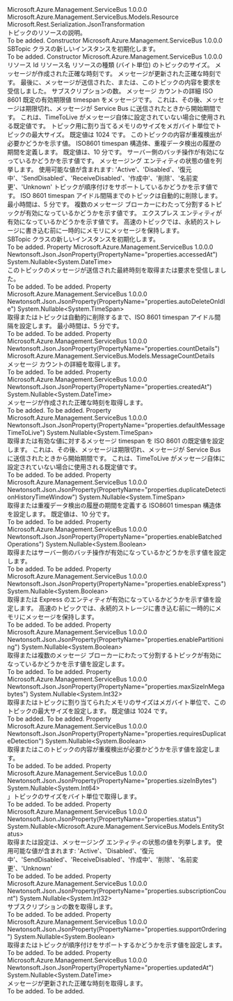 <Type Name="SBTopic" FullName="Microsoft.Azure.Management.ServiceBus.Models.SBTopic">
  <TypeSignature Language="C#" Value="public class SBTopic : Microsoft.Azure.Management.ServiceBus.Models.Resource" />
  <TypeSignature Language="ILAsm" Value=".class public auto ansi beforefieldinit SBTopic extends Microsoft.Azure.Management.ServiceBus.Models.Resource" />
  <TypeSignature Language="DocId" Value="T:Microsoft.Azure.Management.ServiceBus.Models.SBTopic" />
  <TypeSignature Language="VB.NET" Value="Public Class SBTopic&#xA;Inherits Resource" />
  <TypeSignature Language="F#" Value="type SBTopic = class&#xA;    inherit Resource" />
  <AssemblyInfo>
    <AssemblyName>Microsoft.Azure.Management.ServiceBus</AssemblyName>
    <AssemblyVersion>1.0.0.0</AssemblyVersion>
  </AssemblyInfo>
  <Base>
    <BaseTypeName>Microsoft.Azure.Management.ServiceBus.Models.Resource</BaseTypeName>
  </Base>
  <Interfaces />
  <Attributes>
    <Attribute>
      <AttributeName>Microsoft.Rest.Serialization.JsonTransformation</AttributeName>
    </Attribute>
  </Attributes>
  <Docs>
    <summary>
            トピックのリソースの説明。
            </summary>
    <remarks>To be added.</remarks>
  </Docs>
  <Members>
    <Member MemberName=".ctor">
      <MemberSignature Language="C#" Value="public SBTopic ();" />
      <MemberSignature Language="ILAsm" Value=".method public hidebysig specialname rtspecialname instance void .ctor() cil managed" />
      <MemberSignature Language="DocId" Value="M:Microsoft.Azure.Management.ServiceBus.Models.SBTopic.#ctor" />
      <MemberSignature Language="VB.NET" Value="Public Sub New ()" />
      <MemberType>Constructor</MemberType>
      <AssemblyInfo>
        <AssemblyName>Microsoft.Azure.Management.ServiceBus</AssemblyName>
        <AssemblyVersion>1.0.0.0</AssemblyVersion>
      </AssemblyInfo>
      <Parameters />
      <Docs>
        <summary>
            SBTopic クラスの新しいインスタンスを初期化します。
            </summary>
        <remarks>To be added.</remarks>
      </Docs>
    </Member>
    <Member MemberName=".ctor">
      <MemberSignature Language="C#" Value="public SBTopic (string id = null, string name = null, string type = null, Nullable&lt;long&gt; sizeInBytes = null, Nullable&lt;DateTime&gt; createdAt = null, Nullable&lt;DateTime&gt; updatedAt = null, Nullable&lt;DateTime&gt; accessedAt = null, Nullable&lt;int&gt; subscriptionCount = null, Microsoft.Azure.Management.ServiceBus.Models.MessageCountDetails countDetails = null, Nullable&lt;TimeSpan&gt; defaultMessageTimeToLive = null, Nullable&lt;int&gt; maxSizeInMegabytes = null, Nullable&lt;bool&gt; requiresDuplicateDetection = null, Nullable&lt;TimeSpan&gt; duplicateDetectionHistoryTimeWindow = null, Nullable&lt;bool&gt; enableBatchedOperations = null, Nullable&lt;Microsoft.Azure.Management.ServiceBus.Models.EntityStatus&gt; status = null, Nullable&lt;bool&gt; supportOrdering = null, Nullable&lt;TimeSpan&gt; autoDeleteOnIdle = null, Nullable&lt;bool&gt; enablePartitioning = null, Nullable&lt;bool&gt; enableExpress = null);" />
      <MemberSignature Language="ILAsm" Value=".method public hidebysig specialname rtspecialname instance void .ctor(string id, string name, string type, valuetype System.Nullable`1&lt;int64&gt; sizeInBytes, valuetype System.Nullable`1&lt;valuetype System.DateTime&gt; createdAt, valuetype System.Nullable`1&lt;valuetype System.DateTime&gt; updatedAt, valuetype System.Nullable`1&lt;valuetype System.DateTime&gt; accessedAt, valuetype System.Nullable`1&lt;int32&gt; subscriptionCount, class Microsoft.Azure.Management.ServiceBus.Models.MessageCountDetails countDetails, valuetype System.Nullable`1&lt;valuetype System.TimeSpan&gt; defaultMessageTimeToLive, valuetype System.Nullable`1&lt;int32&gt; maxSizeInMegabytes, valuetype System.Nullable`1&lt;bool&gt; requiresDuplicateDetection, valuetype System.Nullable`1&lt;valuetype System.TimeSpan&gt; duplicateDetectionHistoryTimeWindow, valuetype System.Nullable`1&lt;bool&gt; enableBatchedOperations, valuetype System.Nullable`1&lt;valuetype Microsoft.Azure.Management.ServiceBus.Models.EntityStatus&gt; status, valuetype System.Nullable`1&lt;bool&gt; supportOrdering, valuetype System.Nullable`1&lt;valuetype System.TimeSpan&gt; autoDeleteOnIdle, valuetype System.Nullable`1&lt;bool&gt; enablePartitioning, valuetype System.Nullable`1&lt;bool&gt; enableExpress) cil managed" />
      <MemberSignature Language="DocId" Value="M:Microsoft.Azure.Management.ServiceBus.Models.SBTopic.#ctor(System.String,System.String,System.String,System.Nullable{System.Int64},System.Nullable{System.DateTime},System.Nullable{System.DateTime},System.Nullable{System.DateTime},System.Nullable{System.Int32},Microsoft.Azure.Management.ServiceBus.Models.MessageCountDetails,System.Nullable{System.TimeSpan},System.Nullable{System.Int32},System.Nullable{System.Boolean},System.Nullable{System.TimeSpan},System.Nullable{System.Boolean},System.Nullable{Microsoft.Azure.Management.ServiceBus.Models.EntityStatus},System.Nullable{System.Boolean},System.Nullable{System.TimeSpan},System.Nullable{System.Boolean},System.Nullable{System.Boolean})" />
      <MemberSignature Language="VB.NET" Value="Public Sub New (Optional id As String = null, Optional name As String = null, Optional type As String = null, Optional sizeInBytes As Nullable(Of Long) = null, Optional createdAt As Nullable(Of DateTime) = null, Optional updatedAt As Nullable(Of DateTime) = null, Optional accessedAt As Nullable(Of DateTime) = null, Optional subscriptionCount As Nullable(Of Integer) = null, Optional countDetails As MessageCountDetails = null, Optional defaultMessageTimeToLive As Nullable(Of TimeSpan) = null, Optional maxSizeInMegabytes As Nullable(Of Integer) = null, Optional requiresDuplicateDetection As Nullable(Of Boolean) = null, Optional duplicateDetectionHistoryTimeWindow As Nullable(Of TimeSpan) = null, Optional enableBatchedOperations As Nullable(Of Boolean) = null, Optional status As Nullable(Of EntityStatus) = null, Optional supportOrdering As Nullable(Of Boolean) = null, Optional autoDeleteOnIdle As Nullable(Of TimeSpan) = null, Optional enablePartitioning As Nullable(Of Boolean) = null, Optional enableExpress As Nullable(Of Boolean) = null)" />
      <MemberSignature Language="F#" Value="new Microsoft.Azure.Management.ServiceBus.Models.SBTopic : string * string * string * Nullable&lt;int64&gt; * Nullable&lt;DateTime&gt; * Nullable&lt;DateTime&gt; * Nullable&lt;DateTime&gt; * Nullable&lt;int&gt; * Microsoft.Azure.Management.ServiceBus.Models.MessageCountDetails * Nullable&lt;TimeSpan&gt; * Nullable&lt;int&gt; * Nullable&lt;bool&gt; * Nullable&lt;TimeSpan&gt; * Nullable&lt;bool&gt; * Nullable&lt;Microsoft.Azure.Management.ServiceBus.Models.EntityStatus&gt; * Nullable&lt;bool&gt; * Nullable&lt;TimeSpan&gt; * Nullable&lt;bool&gt; * Nullable&lt;bool&gt; -&gt; Microsoft.Azure.Management.ServiceBus.Models.SBTopic" Usage="new Microsoft.Azure.Management.ServiceBus.Models.SBTopic (id, name, type, sizeInBytes, createdAt, updatedAt, accessedAt, subscriptionCount, countDetails, defaultMessageTimeToLive, maxSizeInMegabytes, requiresDuplicateDetection, duplicateDetectionHistoryTimeWindow, enableBatchedOperations, status, supportOrdering, autoDeleteOnIdle, enablePartitioning, enableExpress)" />
      <MemberType>Constructor</MemberType>
      <AssemblyInfo>
        <AssemblyName>Microsoft.Azure.Management.ServiceBus</AssemblyName>
        <AssemblyVersion>1.0.0.0</AssemblyVersion>
      </AssemblyInfo>
      <Parameters>
        <Parameter Name="id" Type="System.String" />
        <Parameter Name="name" Type="System.String" />
        <Parameter Name="type" Type="System.String" />
        <Parameter Name="sizeInBytes" Type="System.Nullable&lt;System.Int64&gt;" />
        <Parameter Name="createdAt" Type="System.Nullable&lt;System.DateTime&gt;" />
        <Parameter Name="updatedAt" Type="System.Nullable&lt;System.DateTime&gt;" />
        <Parameter Name="accessedAt" Type="System.Nullable&lt;System.DateTime&gt;" />
        <Parameter Name="subscriptionCount" Type="System.Nullable&lt;System.Int32&gt;" />
        <Parameter Name="countDetails" Type="Microsoft.Azure.Management.ServiceBus.Models.MessageCountDetails" />
        <Parameter Name="defaultMessageTimeToLive" Type="System.Nullable&lt;System.TimeSpan&gt;" />
        <Parameter Name="maxSizeInMegabytes" Type="System.Nullable&lt;System.Int32&gt;" />
        <Parameter Name="requiresDuplicateDetection" Type="System.Nullable&lt;System.Boolean&gt;" />
        <Parameter Name="duplicateDetectionHistoryTimeWindow" Type="System.Nullable&lt;System.TimeSpan&gt;" />
        <Parameter Name="enableBatchedOperations" Type="System.Nullable&lt;System.Boolean&gt;" />
        <Parameter Name="status" Type="System.Nullable&lt;Microsoft.Azure.Management.ServiceBus.Models.EntityStatus&gt;" />
        <Parameter Name="supportOrdering" Type="System.Nullable&lt;System.Boolean&gt;" />
        <Parameter Name="autoDeleteOnIdle" Type="System.Nullable&lt;System.TimeSpan&gt;" />
        <Parameter Name="enablePartitioning" Type="System.Nullable&lt;System.Boolean&gt;" />
        <Parameter Name="enableExpress" Type="System.Nullable&lt;System.Boolean&gt;" />
      </Parameters>
      <Docs>
        <param name="id">リソース Id</param>
        <param name="name">リソース名</param>
        <param name="type">リソースの種類</param>
        <param name="sizeInBytes">(バイト単位) のトピックのサイズ。</param>
        <param name="createdAt">メッセージが作成された正確な時刻です。</param>
        <param name="updatedAt">メッセージが更新された正確な時刻です。</param>
        <param name="accessedAt">最後に、メッセージが送信された、または、このトピックの内容を要求を受信しました。</param>
        <param name="subscriptionCount">サブスクリプションの数。</param>
        <param name="countDetails">メッセージ カウントの詳細</param>
        <param name="defaultMessageTimeToLive">ISO 8601 既定の有効期限値 timespan をメッセージです。 これは、その後、メッセージは期限切れ、メッセージが Service Bus に送信されたときから開始期間です。 これは、TimeToLive がメッセージ自体に設定されていない場合に使用される既定値です。</param>
        <param name="maxSizeInMegabytes">トピック用に割り当てるメモリのサイズをメガバイト単位でトピックの最大サイズ。
            既定値は 1024 です。</param>
        <param name="requiresDuplicateDetection">このトピックの内容が重複検出が必要かどうかを示す値。</param>
        <param name="duplicateDetectionHistoryTimeWindow">ISO8601 timespan 構造体、重複データ検出の履歴の期間を定義します。 既定値は、10 分です。</param>
        <param name="enableBatchedOperations">サーバー側のバッチ操作が有効になっているかどうかを示す値です。</param>
        <param name="status">メッセージング エンティティの状態の値を列挙します。 使用可能な値が含まれます: 'Active'、'Disabled'、'復元中'、'SendDisabled'、'ReceiveDisabled'、'作成中'、'削除'、'名前変更'、'Unknown'</param>
        <param name="supportOrdering">トピックが順序付けをサポートしているかどうかを示す値です。</param>
        <param name="autoDeleteOnIdle">ISO 8601 timespan アイドル間隔までのトピックは自動的に削除します。 最小時間は、5 分です。</param>
        <param name="enablePartitioning">複数のメッセージ ブローカーにわたって分割するトピックが有効になっているかどうかを示す値です。</param>
        <param name="enableExpress">エクスプレス エンティティが有効になっているかどうかを示す値です。 高速のトピックでは、永続的ストレージに書き込む前に一時的にメモリにメッセージを保持します。</param>
        <summary>
            SBTopic クラスの新しいインスタンスを初期化します。
            </summary>
        <remarks>To be added.</remarks>
      </Docs>
    </Member>
    <Member MemberName="AccessedAt">
      <MemberSignature Language="C#" Value="public Nullable&lt;DateTime&gt; AccessedAt { get; }" />
      <MemberSignature Language="ILAsm" Value=".property instance valuetype System.Nullable`1&lt;valuetype System.DateTime&gt; AccessedAt" />
      <MemberSignature Language="DocId" Value="P:Microsoft.Azure.Management.ServiceBus.Models.SBTopic.AccessedAt" />
      <MemberSignature Language="VB.NET" Value="Public ReadOnly Property AccessedAt As Nullable(Of DateTime)" />
      <MemberSignature Language="F#" Value="member this.AccessedAt : Nullable&lt;DateTime&gt;" Usage="Microsoft.Azure.Management.ServiceBus.Models.SBTopic.AccessedAt" />
      <MemberType>Property</MemberType>
      <AssemblyInfo>
        <AssemblyName>Microsoft.Azure.Management.ServiceBus</AssemblyName>
        <AssemblyVersion>1.0.0.0</AssemblyVersion>
      </AssemblyInfo>
      <Attributes>
        <Attribute>
          <AttributeName>Newtonsoft.Json.JsonProperty(PropertyName="properties.accessedAt")</AttributeName>
        </Attribute>
      </Attributes>
      <ReturnValue>
        <ReturnType>System.Nullable&lt;System.DateTime&gt;</ReturnType>
      </ReturnValue>
      <Docs>
        <summary>
            このトピックのメッセージが送信された最終時刻を取得または要求を受信しました。
            </summary>
        <value>To be added.</value>
        <remarks>To be added.</remarks>
      </Docs>
    </Member>
    <Member MemberName="AutoDeleteOnIdle">
      <MemberSignature Language="C#" Value="public Nullable&lt;TimeSpan&gt; AutoDeleteOnIdle { get; set; }" />
      <MemberSignature Language="ILAsm" Value=".property instance valuetype System.Nullable`1&lt;valuetype System.TimeSpan&gt; AutoDeleteOnIdle" />
      <MemberSignature Language="DocId" Value="P:Microsoft.Azure.Management.ServiceBus.Models.SBTopic.AutoDeleteOnIdle" />
      <MemberSignature Language="VB.NET" Value="Public Property AutoDeleteOnIdle As Nullable(Of TimeSpan)" />
      <MemberSignature Language="F#" Value="member this.AutoDeleteOnIdle : Nullable&lt;TimeSpan&gt; with get, set" Usage="Microsoft.Azure.Management.ServiceBus.Models.SBTopic.AutoDeleteOnIdle" />
      <MemberType>Property</MemberType>
      <AssemblyInfo>
        <AssemblyName>Microsoft.Azure.Management.ServiceBus</AssemblyName>
        <AssemblyVersion>1.0.0.0</AssemblyVersion>
      </AssemblyInfo>
      <Attributes>
        <Attribute>
          <AttributeName>Newtonsoft.Json.JsonProperty(PropertyName="properties.autoDeleteOnIdle")</AttributeName>
        </Attribute>
      </Attributes>
      <ReturnValue>
        <ReturnType>System.Nullable&lt;System.TimeSpan&gt;</ReturnType>
      </ReturnValue>
      <Docs>
        <summary>
            取得またはトピックは自動的に削除するまで、ISO 8601 timespan アイドル間隔を設定します。 最小時間は、5 分です。
            </summary>
        <value>To be added.</value>
        <remarks>To be added.</remarks>
      </Docs>
    </Member>
    <Member MemberName="CountDetails">
      <MemberSignature Language="C#" Value="public Microsoft.Azure.Management.ServiceBus.Models.MessageCountDetails CountDetails { get; }" />
      <MemberSignature Language="ILAsm" Value=".property instance class Microsoft.Azure.Management.ServiceBus.Models.MessageCountDetails CountDetails" />
      <MemberSignature Language="DocId" Value="P:Microsoft.Azure.Management.ServiceBus.Models.SBTopic.CountDetails" />
      <MemberSignature Language="VB.NET" Value="Public ReadOnly Property CountDetails As MessageCountDetails" />
      <MemberSignature Language="F#" Value="member this.CountDetails : Microsoft.Azure.Management.ServiceBus.Models.MessageCountDetails" Usage="Microsoft.Azure.Management.ServiceBus.Models.SBTopic.CountDetails" />
      <MemberType>Property</MemberType>
      <AssemblyInfo>
        <AssemblyName>Microsoft.Azure.Management.ServiceBus</AssemblyName>
        <AssemblyVersion>1.0.0.0</AssemblyVersion>
      </AssemblyInfo>
      <Attributes>
        <Attribute>
          <AttributeName>Newtonsoft.Json.JsonProperty(PropertyName="properties.countDetails")</AttributeName>
        </Attribute>
      </Attributes>
      <ReturnValue>
        <ReturnType>Microsoft.Azure.Management.ServiceBus.Models.MessageCountDetails</ReturnType>
      </ReturnValue>
      <Docs>
        <summary>
            メッセージ カウントの詳細を取得します。
            </summary>
        <value>To be added.</value>
        <remarks>To be added.</remarks>
      </Docs>
    </Member>
    <Member MemberName="CreatedAt">
      <MemberSignature Language="C#" Value="public Nullable&lt;DateTime&gt; CreatedAt { get; }" />
      <MemberSignature Language="ILAsm" Value=".property instance valuetype System.Nullable`1&lt;valuetype System.DateTime&gt; CreatedAt" />
      <MemberSignature Language="DocId" Value="P:Microsoft.Azure.Management.ServiceBus.Models.SBTopic.CreatedAt" />
      <MemberSignature Language="VB.NET" Value="Public ReadOnly Property CreatedAt As Nullable(Of DateTime)" />
      <MemberSignature Language="F#" Value="member this.CreatedAt : Nullable&lt;DateTime&gt;" Usage="Microsoft.Azure.Management.ServiceBus.Models.SBTopic.CreatedAt" />
      <MemberType>Property</MemberType>
      <AssemblyInfo>
        <AssemblyName>Microsoft.Azure.Management.ServiceBus</AssemblyName>
        <AssemblyVersion>1.0.0.0</AssemblyVersion>
      </AssemblyInfo>
      <Attributes>
        <Attribute>
          <AttributeName>Newtonsoft.Json.JsonProperty(PropertyName="properties.createdAt")</AttributeName>
        </Attribute>
      </Attributes>
      <ReturnValue>
        <ReturnType>System.Nullable&lt;System.DateTime&gt;</ReturnType>
      </ReturnValue>
      <Docs>
        <summary>
            メッセージが作成された正確な時刻を取得します。
            </summary>
        <value>To be added.</value>
        <remarks>To be added.</remarks>
      </Docs>
    </Member>
    <Member MemberName="DefaultMessageTimeToLive">
      <MemberSignature Language="C#" Value="public Nullable&lt;TimeSpan&gt; DefaultMessageTimeToLive { get; set; }" />
      <MemberSignature Language="ILAsm" Value=".property instance valuetype System.Nullable`1&lt;valuetype System.TimeSpan&gt; DefaultMessageTimeToLive" />
      <MemberSignature Language="DocId" Value="P:Microsoft.Azure.Management.ServiceBus.Models.SBTopic.DefaultMessageTimeToLive" />
      <MemberSignature Language="VB.NET" Value="Public Property DefaultMessageTimeToLive As Nullable(Of TimeSpan)" />
      <MemberSignature Language="F#" Value="member this.DefaultMessageTimeToLive : Nullable&lt;TimeSpan&gt; with get, set" Usage="Microsoft.Azure.Management.ServiceBus.Models.SBTopic.DefaultMessageTimeToLive" />
      <MemberType>Property</MemberType>
      <AssemblyInfo>
        <AssemblyName>Microsoft.Azure.Management.ServiceBus</AssemblyName>
        <AssemblyVersion>1.0.0.0</AssemblyVersion>
      </AssemblyInfo>
      <Attributes>
        <Attribute>
          <AttributeName>Newtonsoft.Json.JsonProperty(PropertyName="properties.defaultMessageTimeToLive")</AttributeName>
        </Attribute>
      </Attributes>
      <ReturnValue>
        <ReturnType>System.Nullable&lt;System.TimeSpan&gt;</ReturnType>
      </ReturnValue>
      <Docs>
        <summary>
            取得または有効な値に対するメッセージ timespan を ISO 8601 の既定値を設定します。 これは、その後、メッセージは期限切れ、メッセージが Service Bus に送信されたときから開始期間です。 これは、TimeToLive がメッセージ自体に設定されていない場合に使用される既定値です。
            </summary>
        <value>To be added.</value>
        <remarks>To be added.</remarks>
      </Docs>
    </Member>
    <Member MemberName="DuplicateDetectionHistoryTimeWindow">
      <MemberSignature Language="C#" Value="public Nullable&lt;TimeSpan&gt; DuplicateDetectionHistoryTimeWindow { get; set; }" />
      <MemberSignature Language="ILAsm" Value=".property instance valuetype System.Nullable`1&lt;valuetype System.TimeSpan&gt; DuplicateDetectionHistoryTimeWindow" />
      <MemberSignature Language="DocId" Value="P:Microsoft.Azure.Management.ServiceBus.Models.SBTopic.DuplicateDetectionHistoryTimeWindow" />
      <MemberSignature Language="VB.NET" Value="Public Property DuplicateDetectionHistoryTimeWindow As Nullable(Of TimeSpan)" />
      <MemberSignature Language="F#" Value="member this.DuplicateDetectionHistoryTimeWindow : Nullable&lt;TimeSpan&gt; with get, set" Usage="Microsoft.Azure.Management.ServiceBus.Models.SBTopic.DuplicateDetectionHistoryTimeWindow" />
      <MemberType>Property</MemberType>
      <AssemblyInfo>
        <AssemblyName>Microsoft.Azure.Management.ServiceBus</AssemblyName>
        <AssemblyVersion>1.0.0.0</AssemblyVersion>
      </AssemblyInfo>
      <Attributes>
        <Attribute>
          <AttributeName>Newtonsoft.Json.JsonProperty(PropertyName="properties.duplicateDetectionHistoryTimeWindow")</AttributeName>
        </Attribute>
      </Attributes>
      <ReturnValue>
        <ReturnType>System.Nullable&lt;System.TimeSpan&gt;</ReturnType>
      </ReturnValue>
      <Docs>
        <summary>
            取得または重複データ検出の履歴の期間を定義する ISO8601 timespan 構造体を設定します。 既定値は、10 分です。
            </summary>
        <value>To be added.</value>
        <remarks>To be added.</remarks>
      </Docs>
    </Member>
    <Member MemberName="EnableBatchedOperations">
      <MemberSignature Language="C#" Value="public Nullable&lt;bool&gt; EnableBatchedOperations { get; set; }" />
      <MemberSignature Language="ILAsm" Value=".property instance valuetype System.Nullable`1&lt;bool&gt; EnableBatchedOperations" />
      <MemberSignature Language="DocId" Value="P:Microsoft.Azure.Management.ServiceBus.Models.SBTopic.EnableBatchedOperations" />
      <MemberSignature Language="VB.NET" Value="Public Property EnableBatchedOperations As Nullable(Of Boolean)" />
      <MemberSignature Language="F#" Value="member this.EnableBatchedOperations : Nullable&lt;bool&gt; with get, set" Usage="Microsoft.Azure.Management.ServiceBus.Models.SBTopic.EnableBatchedOperations" />
      <MemberType>Property</MemberType>
      <AssemblyInfo>
        <AssemblyName>Microsoft.Azure.Management.ServiceBus</AssemblyName>
        <AssemblyVersion>1.0.0.0</AssemblyVersion>
      </AssemblyInfo>
      <Attributes>
        <Attribute>
          <AttributeName>Newtonsoft.Json.JsonProperty(PropertyName="properties.enableBatchedOperations")</AttributeName>
        </Attribute>
      </Attributes>
      <ReturnValue>
        <ReturnType>System.Nullable&lt;System.Boolean&gt;</ReturnType>
      </ReturnValue>
      <Docs>
        <summary>
            取得またはサーバー側のバッチ操作が有効になっているかどうかを示す値を設定します。
            </summary>
        <value>To be added.</value>
        <remarks>To be added.</remarks>
      </Docs>
    </Member>
    <Member MemberName="EnableExpress">
      <MemberSignature Language="C#" Value="public Nullable&lt;bool&gt; EnableExpress { get; set; }" />
      <MemberSignature Language="ILAsm" Value=".property instance valuetype System.Nullable`1&lt;bool&gt; EnableExpress" />
      <MemberSignature Language="DocId" Value="P:Microsoft.Azure.Management.ServiceBus.Models.SBTopic.EnableExpress" />
      <MemberSignature Language="VB.NET" Value="Public Property EnableExpress As Nullable(Of Boolean)" />
      <MemberSignature Language="F#" Value="member this.EnableExpress : Nullable&lt;bool&gt; with get, set" Usage="Microsoft.Azure.Management.ServiceBus.Models.SBTopic.EnableExpress" />
      <MemberType>Property</MemberType>
      <AssemblyInfo>
        <AssemblyName>Microsoft.Azure.Management.ServiceBus</AssemblyName>
        <AssemblyVersion>1.0.0.0</AssemblyVersion>
      </AssemblyInfo>
      <Attributes>
        <Attribute>
          <AttributeName>Newtonsoft.Json.JsonProperty(PropertyName="properties.enableExpress")</AttributeName>
        </Attribute>
      </Attributes>
      <ReturnValue>
        <ReturnType>System.Nullable&lt;System.Boolean&gt;</ReturnType>
      </ReturnValue>
      <Docs>
        <summary>
            取得または Express のエンティティが有効になっているかどうかを示す値を設定します。 高速のトピックでは、永続的ストレージに書き込む前に一時的にメモリにメッセージを保持します。
            </summary>
        <value>To be added.</value>
        <remarks>To be added.</remarks>
      </Docs>
    </Member>
    <Member MemberName="EnablePartitioning">
      <MemberSignature Language="C#" Value="public Nullable&lt;bool&gt; EnablePartitioning { get; set; }" />
      <MemberSignature Language="ILAsm" Value=".property instance valuetype System.Nullable`1&lt;bool&gt; EnablePartitioning" />
      <MemberSignature Language="DocId" Value="P:Microsoft.Azure.Management.ServiceBus.Models.SBTopic.EnablePartitioning" />
      <MemberSignature Language="VB.NET" Value="Public Property EnablePartitioning As Nullable(Of Boolean)" />
      <MemberSignature Language="F#" Value="member this.EnablePartitioning : Nullable&lt;bool&gt; with get, set" Usage="Microsoft.Azure.Management.ServiceBus.Models.SBTopic.EnablePartitioning" />
      <MemberType>Property</MemberType>
      <AssemblyInfo>
        <AssemblyName>Microsoft.Azure.Management.ServiceBus</AssemblyName>
        <AssemblyVersion>1.0.0.0</AssemblyVersion>
      </AssemblyInfo>
      <Attributes>
        <Attribute>
          <AttributeName>Newtonsoft.Json.JsonProperty(PropertyName="properties.enablePartitioning")</AttributeName>
        </Attribute>
      </Attributes>
      <ReturnValue>
        <ReturnType>System.Nullable&lt;System.Boolean&gt;</ReturnType>
      </ReturnValue>
      <Docs>
        <summary>
            取得または複数のメッセージ ブローカーにわたって分割するトピックが有効になっているかどうかを示す値を設定します。
            </summary>
        <value>To be added.</value>
        <remarks>To be added.</remarks>
      </Docs>
    </Member>
    <Member MemberName="MaxSizeInMegabytes">
      <MemberSignature Language="C#" Value="public Nullable&lt;int&gt; MaxSizeInMegabytes { get; set; }" />
      <MemberSignature Language="ILAsm" Value=".property instance valuetype System.Nullable`1&lt;int32&gt; MaxSizeInMegabytes" />
      <MemberSignature Language="DocId" Value="P:Microsoft.Azure.Management.ServiceBus.Models.SBTopic.MaxSizeInMegabytes" />
      <MemberSignature Language="VB.NET" Value="Public Property MaxSizeInMegabytes As Nullable(Of Integer)" />
      <MemberSignature Language="F#" Value="member this.MaxSizeInMegabytes : Nullable&lt;int&gt; with get, set" Usage="Microsoft.Azure.Management.ServiceBus.Models.SBTopic.MaxSizeInMegabytes" />
      <MemberType>Property</MemberType>
      <AssemblyInfo>
        <AssemblyName>Microsoft.Azure.Management.ServiceBus</AssemblyName>
        <AssemblyVersion>1.0.0.0</AssemblyVersion>
      </AssemblyInfo>
      <Attributes>
        <Attribute>
          <AttributeName>Newtonsoft.Json.JsonProperty(PropertyName="properties.maxSizeInMegabytes")</AttributeName>
        </Attribute>
      </Attributes>
      <ReturnValue>
        <ReturnType>System.Nullable&lt;System.Int32&gt;</ReturnType>
      </ReturnValue>
      <Docs>
        <summary>
            取得またはトピックに割り当てられたメモリのサイズはメガバイト単位で、このトピックの最大サイズを設定します。 既定値は 1024 です。
            </summary>
        <value>To be added.</value>
        <remarks>To be added.</remarks>
      </Docs>
    </Member>
    <Member MemberName="RequiresDuplicateDetection">
      <MemberSignature Language="C#" Value="public Nullable&lt;bool&gt; RequiresDuplicateDetection { get; set; }" />
      <MemberSignature Language="ILAsm" Value=".property instance valuetype System.Nullable`1&lt;bool&gt; RequiresDuplicateDetection" />
      <MemberSignature Language="DocId" Value="P:Microsoft.Azure.Management.ServiceBus.Models.SBTopic.RequiresDuplicateDetection" />
      <MemberSignature Language="VB.NET" Value="Public Property RequiresDuplicateDetection As Nullable(Of Boolean)" />
      <MemberSignature Language="F#" Value="member this.RequiresDuplicateDetection : Nullable&lt;bool&gt; with get, set" Usage="Microsoft.Azure.Management.ServiceBus.Models.SBTopic.RequiresDuplicateDetection" />
      <MemberType>Property</MemberType>
      <AssemblyInfo>
        <AssemblyName>Microsoft.Azure.Management.ServiceBus</AssemblyName>
        <AssemblyVersion>1.0.0.0</AssemblyVersion>
      </AssemblyInfo>
      <Attributes>
        <Attribute>
          <AttributeName>Newtonsoft.Json.JsonProperty(PropertyName="properties.requiresDuplicateDetection")</AttributeName>
        </Attribute>
      </Attributes>
      <ReturnValue>
        <ReturnType>System.Nullable&lt;System.Boolean&gt;</ReturnType>
      </ReturnValue>
      <Docs>
        <summary>
            取得またはこのトピックの内容が重複検出が必要かどうかを示す値を設定します。
            </summary>
        <value>To be added.</value>
        <remarks>To be added.</remarks>
      </Docs>
    </Member>
    <Member MemberName="SizeInBytes">
      <MemberSignature Language="C#" Value="public Nullable&lt;long&gt; SizeInBytes { get; }" />
      <MemberSignature Language="ILAsm" Value=".property instance valuetype System.Nullable`1&lt;int64&gt; SizeInBytes" />
      <MemberSignature Language="DocId" Value="P:Microsoft.Azure.Management.ServiceBus.Models.SBTopic.SizeInBytes" />
      <MemberSignature Language="VB.NET" Value="Public ReadOnly Property SizeInBytes As Nullable(Of Long)" />
      <MemberSignature Language="F#" Value="member this.SizeInBytes : Nullable&lt;int64&gt;" Usage="Microsoft.Azure.Management.ServiceBus.Models.SBTopic.SizeInBytes" />
      <MemberType>Property</MemberType>
      <AssemblyInfo>
        <AssemblyName>Microsoft.Azure.Management.ServiceBus</AssemblyName>
        <AssemblyVersion>1.0.0.0</AssemblyVersion>
      </AssemblyInfo>
      <Attributes>
        <Attribute>
          <AttributeName>Newtonsoft.Json.JsonProperty(PropertyName="properties.sizeInBytes")</AttributeName>
        </Attribute>
      </Attributes>
      <ReturnValue>
        <ReturnType>System.Nullable&lt;System.Int64&gt;</ReturnType>
      </ReturnValue>
      <Docs>
        <summary>
            」トピックのサイズをバイト単位で取得します。
            </summary>
        <value>To be added.</value>
        <remarks>To be added.</remarks>
      </Docs>
    </Member>
    <Member MemberName="Status">
      <MemberSignature Language="C#" Value="public Nullable&lt;Microsoft.Azure.Management.ServiceBus.Models.EntityStatus&gt; Status { get; set; }" />
      <MemberSignature Language="ILAsm" Value=".property instance valuetype System.Nullable`1&lt;valuetype Microsoft.Azure.Management.ServiceBus.Models.EntityStatus&gt; Status" />
      <MemberSignature Language="DocId" Value="P:Microsoft.Azure.Management.ServiceBus.Models.SBTopic.Status" />
      <MemberSignature Language="VB.NET" Value="Public Property Status As Nullable(Of EntityStatus)" />
      <MemberSignature Language="F#" Value="member this.Status : Nullable&lt;Microsoft.Azure.Management.ServiceBus.Models.EntityStatus&gt; with get, set" Usage="Microsoft.Azure.Management.ServiceBus.Models.SBTopic.Status" />
      <MemberType>Property</MemberType>
      <AssemblyInfo>
        <AssemblyName>Microsoft.Azure.Management.ServiceBus</AssemblyName>
        <AssemblyVersion>1.0.0.0</AssemblyVersion>
      </AssemblyInfo>
      <Attributes>
        <Attribute>
          <AttributeName>Newtonsoft.Json.JsonProperty(PropertyName="properties.status")</AttributeName>
        </Attribute>
      </Attributes>
      <ReturnValue>
        <ReturnType>System.Nullable&lt;Microsoft.Azure.Management.ServiceBus.Models.EntityStatus&gt;</ReturnType>
      </ReturnValue>
      <Docs>
        <summary>
            取得または設定は、メッセージング エンティティの状態の値を列挙します。 使用可能な値が含まれます: 'Active'、'Disabled'、'復元中'、'SendDisabled'、'ReceiveDisabled'、'作成中'、'削除'、'名前変更'、'Unknown'
            </summary>
        <value>To be added.</value>
        <remarks>To be added.</remarks>
      </Docs>
    </Member>
    <Member MemberName="SubscriptionCount">
      <MemberSignature Language="C#" Value="public Nullable&lt;int&gt; SubscriptionCount { get; }" />
      <MemberSignature Language="ILAsm" Value=".property instance valuetype System.Nullable`1&lt;int32&gt; SubscriptionCount" />
      <MemberSignature Language="DocId" Value="P:Microsoft.Azure.Management.ServiceBus.Models.SBTopic.SubscriptionCount" />
      <MemberSignature Language="VB.NET" Value="Public ReadOnly Property SubscriptionCount As Nullable(Of Integer)" />
      <MemberSignature Language="F#" Value="member this.SubscriptionCount : Nullable&lt;int&gt;" Usage="Microsoft.Azure.Management.ServiceBus.Models.SBTopic.SubscriptionCount" />
      <MemberType>Property</MemberType>
      <AssemblyInfo>
        <AssemblyName>Microsoft.Azure.Management.ServiceBus</AssemblyName>
        <AssemblyVersion>1.0.0.0</AssemblyVersion>
      </AssemblyInfo>
      <Attributes>
        <Attribute>
          <AttributeName>Newtonsoft.Json.JsonProperty(PropertyName="properties.subscriptionCount")</AttributeName>
        </Attribute>
      </Attributes>
      <ReturnValue>
        <ReturnType>System.Nullable&lt;System.Int32&gt;</ReturnType>
      </ReturnValue>
      <Docs>
        <summary>
            サブスクリプションの数を取得します。
            </summary>
        <value>To be added.</value>
        <remarks>To be added.</remarks>
      </Docs>
    </Member>
    <Member MemberName="SupportOrdering">
      <MemberSignature Language="C#" Value="public Nullable&lt;bool&gt; SupportOrdering { get; set; }" />
      <MemberSignature Language="ILAsm" Value=".property instance valuetype System.Nullable`1&lt;bool&gt; SupportOrdering" />
      <MemberSignature Language="DocId" Value="P:Microsoft.Azure.Management.ServiceBus.Models.SBTopic.SupportOrdering" />
      <MemberSignature Language="VB.NET" Value="Public Property SupportOrdering As Nullable(Of Boolean)" />
      <MemberSignature Language="F#" Value="member this.SupportOrdering : Nullable&lt;bool&gt; with get, set" Usage="Microsoft.Azure.Management.ServiceBus.Models.SBTopic.SupportOrdering" />
      <MemberType>Property</MemberType>
      <AssemblyInfo>
        <AssemblyName>Microsoft.Azure.Management.ServiceBus</AssemblyName>
        <AssemblyVersion>1.0.0.0</AssemblyVersion>
      </AssemblyInfo>
      <Attributes>
        <Attribute>
          <AttributeName>Newtonsoft.Json.JsonProperty(PropertyName="properties.supportOrdering")</AttributeName>
        </Attribute>
      </Attributes>
      <ReturnValue>
        <ReturnType>System.Nullable&lt;System.Boolean&gt;</ReturnType>
      </ReturnValue>
      <Docs>
        <summary>
            取得またはトピックが順序付けをサポートするかどうかを示す値を設定します。
            </summary>
        <value>To be added.</value>
        <remarks>To be added.</remarks>
      </Docs>
    </Member>
    <Member MemberName="UpdatedAt">
      <MemberSignature Language="C#" Value="public Nullable&lt;DateTime&gt; UpdatedAt { get; }" />
      <MemberSignature Language="ILAsm" Value=".property instance valuetype System.Nullable`1&lt;valuetype System.DateTime&gt; UpdatedAt" />
      <MemberSignature Language="DocId" Value="P:Microsoft.Azure.Management.ServiceBus.Models.SBTopic.UpdatedAt" />
      <MemberSignature Language="VB.NET" Value="Public ReadOnly Property UpdatedAt As Nullable(Of DateTime)" />
      <MemberSignature Language="F#" Value="member this.UpdatedAt : Nullable&lt;DateTime&gt;" Usage="Microsoft.Azure.Management.ServiceBus.Models.SBTopic.UpdatedAt" />
      <MemberType>Property</MemberType>
      <AssemblyInfo>
        <AssemblyName>Microsoft.Azure.Management.ServiceBus</AssemblyName>
        <AssemblyVersion>1.0.0.0</AssemblyVersion>
      </AssemblyInfo>
      <Attributes>
        <Attribute>
          <AttributeName>Newtonsoft.Json.JsonProperty(PropertyName="properties.updatedAt")</AttributeName>
        </Attribute>
      </Attributes>
      <ReturnValue>
        <ReturnType>System.Nullable&lt;System.DateTime&gt;</ReturnType>
      </ReturnValue>
      <Docs>
        <summary>
            メッセージが更新された正確な時刻を取得します。
            </summary>
        <value>To be added.</value>
        <remarks>To be added.</remarks>
      </Docs>
    </Member>
  </Members>
</Type>
